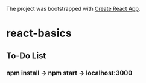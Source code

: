 The project was bootstrapped with [Create React App](https://github.com/facebookincubator/create-react-app).

# react-basics

## To-Do List

### npm install -> npm start -> localhost:3000

